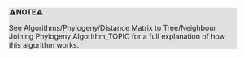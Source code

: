 <div style="margin:2em; background-color: #e0e0e0;">

<strong>⚠️NOTE️️️⚠️</strong>

See Algorithms/Phylogeny/Distance Matrix to Tree/Neighbour Joining Phylogeny Algorithm_TOPIC for a full explanation of how this algorithm works.
</div>

